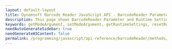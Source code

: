 ```yaml
---
layout: default-layout
title: Dynamsoft Barcode Reader JavaScript API - BarcodeReader Parameter and Runtime Settings Methods
description: This page shows BarcodeReader Parameter and Runtime Settings methods of Dynamsoft Barcode Reader JavaScript SDK.
keywords: getModeArgument, setModeArgument, getRuntimeSettings, resetRuntimeSettings, updateRuntimeSettings, parameter and runtime settings methods, BarcodeReader, api reference, javascript, js
needAutoGenerateSidebar: true
needGenerateH3Content: false
permalink: /programming/javascript/api-reference/BarcodeReader/methods/parameter-and-runtime-settings.html
---
```

<!-- This page is only here for doc logic, keep it blank-->
